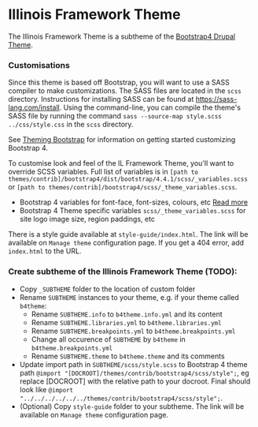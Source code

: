 # Illinois Framework Theme

The Illinois Framework Theme is a subtheme of the [Bootstrap4 Drupal Theme](https://www.drupal.org/project/bootstrap4).

### Customisations

Since this theme is based off Bootstrap, you will want to use a SASS compiler to make customizations. The SASS files are located in the `scss` directory. Instructions for installing SASS can be found at https://sass-lang.com/install. Using the command-line, you can compile the theme's SASS file by running the command `sass --source-map style.scss ../css/style.css` in the `scss` directory.

See [Theming Bootstrap](https://getbootstrap.com/docs/4.1/getting-started/theming/) for information on getting started customizing Bootstrap 4.

To customise look and feel of the IL Framework Theme, you'll want to override SCSS variables. Full list of variables is in `[path to themes/contrib]/bootstrap4/dist/bootstrap/4.4.1/scss/_variables.scss` or `[path to themes/contrib]/bootstrap4/scss/_theme_variables.scss`.
* Bootstrap 4 variables for font-face, font-sizes, colours, etc [Read more](https://getbootstrap.com/docs/4.5/getting-started/theming/#variable-defaults)
* Bootstrap 4 Theme specific variables `scss/_theme_variables.scss` for site logo image size, region paddings, etc

There is a style guide available at `style-guide/index.html`. The link will be available on `Manage theme` configuration page. If you get a 404 error, add `index.html` to the URL.

### Create subtheme of the Illinois Framework Theme (TODO):

* Copy `_SUBTHEME` folder to the location of custom folder
* Rename `SUBTHEME` instances to your theme, e.g.  if your theme called `b4theme`:
  * Rename `SUBTHEME.info` to `b4theme.info.yml` and its content
  * Rename `SUBTHEME.libraries.yml` to `b4theme.libraries.yml`
  * Rename `SUBTHEME.breakpoints.yml` to `b4theme.breakpoints.yml`
  * Change all occurence of `SUBTHEME` by `b4theme` in `b4theme.breakpoints.yml`
  * Rename `SUBTHEME.theme` to `b4theme.theme` and its comments
* Update import path in `SUBTHEME/scss/style.scss` to Bootstrap 4 theme path
    `@import "[DOCROOT]/themes/contrib/bootstrap4/scss/style";`,
     eg replace [DOCROOT] with the relative path to your docroot.
     Final should look like `@import "../../../../../../themes/contrib/bootstrap4/scss/style";`.
* (Optional) Copy `style-guide` folder to your subtheme. The link will be available on `Manage theme` configuration page.

